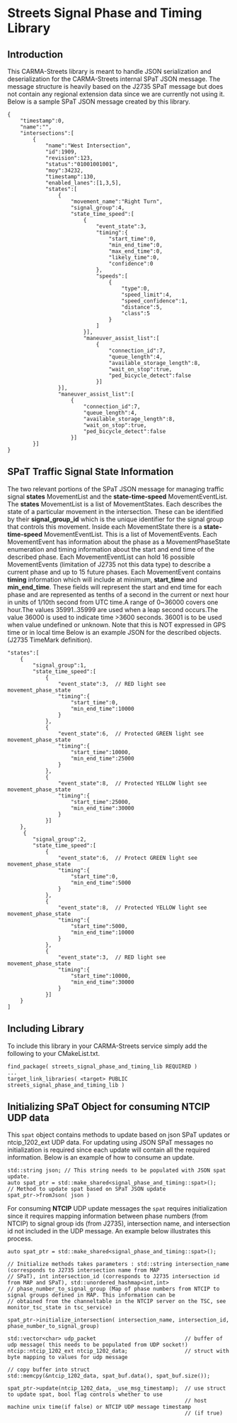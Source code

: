 # Streets Signal Phase and Timing Library

## Introduction
This CARMA-Streets library is meant to handle JSON serialization and deserialization for the CARMA-Streets internal SPaT JSON message. The message structure is heavily based on the J2735 SPaT message but does not contain any regional extension data since we are currently not using it. Below is a sample SPaT JSON message created by this library.
```
{
    "timestamp":0,
    "name":"",
    "intersections":[
        {
            "name":"West Intersection",
            "id":1909,
            "revision":123,
            "status":"01001001001",
            "moy":34232,
            "timestamp":130,
            "enabled_lanes":[1,3,5],
            "states":[
                {
                    "movement_name":"Right Turn",
                    "signal_group":4,
                    "state_time_speed":[
                        {
                            "event_state":3,
                            "timing":{
                                "start_time":0,  
                                "min_end_time":0,
                                "max_end_time":0,
                                "likely_time":0,
                                "confidence":0
                            },
                            "speeds":[
                                {
                                    "type":0,
                                    "speed_limit":4,
                                    "speed_confidence":1,
                                    "distance":5,
                                    "class":5
                                }
                            ]
                        }],
                        "maneuver_assist_list":[
                            {
                                "connection_id":7,
                                "queue_length":4,
                                "available_storage_length":8,
                                "wait_on_stop":true,
                                "ped_bicycle_detect":false
                            }]
                }],
                "maneuver_assist_list":[
                    {
                        "connection_id":7,
                        "queue_length":4,
                        "available_storage_length":8,
                        "wait_on_stop":true,
                        "ped_bicycle_detect":false
                    }]
        }]
}
```
## SPaT Traffic Signal State Information
The two relevant portions of the SPaT JSON message for managing traffic signal **states** MovementList and the **state-time-speed** MovementEventList. The **states** MovementList is a list of MovementStates. Each describes the state of a particular movement in the intersection. These can be identified by their **signal_group_id** which is the unique identifier for the signal group that controls this movement. Inside each MovementState there is a **state-time-speed** MovementEventList. This is a list of MovementEvents. Each MovementEvent has information about the phase as a MovementPhaseState enumeration and timing information about the start and end time of the described phase. Each MovementEventList can hold 16 possible MovementEvents (limitation of J2735 not this data type) to describe a current phase and up to 15 future phases. Each MovementEvent contains **timing** information which will include at minimum, **start_time** and **min_end_time**. These fields will represent the start and end time for each phase and are represented as tenths of a second in the current or next hour in units of 1/10th second from UTC time.A range of 0~36000 covers one hour.The values 35991..35999 are used when a leap second occurs.The value 36000 is used to indicate time >3600 seconds. 36001 is to be used when value undefined or unknown. Note that this is NOT expressed in GPS time or in local time Below is an example JSON for the described objects.(J2735 TimeMark definition).
```
"states":[
    {
        "signal_group":1,
        "state_time_speed":[
            {
                "event_state":3,  // RED light see movement_phase_state
                "timing":{
                    "start_time":0,  
                    "min_end_time":10000
                }
            },
            {
                "event_state":6,  // Protected GREEN light see movement_phase_state
                "timing":{
                    "start_time":10000,  
                    "min_end_time":25000
                }
            },
            {
                "event_state":8,  // Protected YELLOW light see movement_phase_state
                "timing":{
                    "start_time":25000,  
                    "min_end_time":30000
                }
            }]
    },
     {
        "signal_group":2,
        "state_time_speed":[
            {
                "event_state":6,  // Protect GREEN light see movement_phase_state
                "timing":{
                    "start_time":0,  
                    "min_end_time":5000
                }
            },
            {
                "event_state":8,  // Protected YELLOW light see movement_phase_state
                "timing":{
                    "start_time":5000,  
                    "min_end_time":10000
                }
            },
            {
                "event_state":3,  // RED light see movement_phase_state
                "timing":{
                    "start_time":10000,  
                    "min_end_time":30000
                }
            }]
    }
]
```

## Including Library
To include this library in your CARMA-Streets service simply add the following to your CMakeList.txt.
```
find_package( streets_signal_phase_and_timing_lib REQUIRED )
...
target_link_libraries( <target> PUBLIC streets_signal_phase_and_timing_lib )
```

## Initializing SPaT Object for consuming NTCIP UDP data
This `spat` object contains methods to update based on json SPaT updates or ntcip_1202_ext UDP data. For updating using JSON SPaT messages no initialization is required since each update will contain all the required information. Below is an example of how to consume an update.
```
std::string json; // This string needs to be populated with JSON spat update.
auto spat_ptr = std::make_shared<signal_phase_and_timing::spat>();
// Method to update spat based on SPaT JSON update
spat_ptr->fromJson( json )
```

For consuming **NTCIP** UDP update messages the `spat` requires initialization since it requires mapping information between phase numbers (from NTCIP) to signal group ids (from J2735), intersection name, and intersection id not included in the UDP message. An example below illustrates this process.
```
auto spat_ptr = std::make_shared<signal_phase_and_timing::spat>();

// Initialize methods takes parameters : std::string intersection_name (corresponds to J2735 intersection name from MAP 
// SPaT), int intersection_id (corresponds to J2735 intersection id from MAP and SPaT), std::unordered_hashmap<int,int>
// phase_number_to_signal_group (Map of phase numbers from NTCIP to signal groups defined in MAP. This information can be
// obtained from the channeltable in the NTCIP server on the TSC, see monitor_tsc_state in tsc_service) 

spat_ptr->initialize_intersection( intersection_name, intersection_id, phase_number_to_signal_group)

std::vector<char> udp_packet                            // buffer of udp message( this needs to be populated from UDP socket!)
ntcip::ntcip_1202_ext ntcip_1202_data;                  // struct with byte mapping to values for udp message

// copy buffer into struct
std::memcpy(&ntcip_1202_data, spat_buf.data(), spat_buf.size()); 

spat_ptr->update(ntcip_1202_data, _use_msg_timestamp);  // use struct to update spat, bool flag controls whether to use 
                                                        // host machine unix time(if false) or NTCIP UDP message timestamp 
                                                        // (if true) 
```